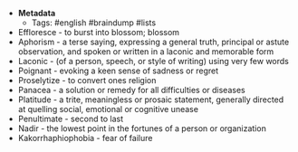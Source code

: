 - **Metadata**
    - Tags: #english #braindump #lists
- Effloresce - to burst into blossom; blossom
- Aphorism - a terse saying, expressing a general truth, principal or astute observation, and spoken or written in a laconic and memorable form
- Laconic - (of a person, speech, or style of writing) using very few words
- Poignant - evoking a keen sense of sadness or regret
- Proselytize - to convert ones religion 
- Panacea - a solution or remedy for all difficulties or diseases
- Platitude - a trite, meaningless or prosaic statement, generally directed at quelling social, emotional or cognitive unease
- Penultimate - second to last
- Nadir - the lowest point in the fortunes of a person or organization
- Kakorrhaphiophobia - fear of failure 
